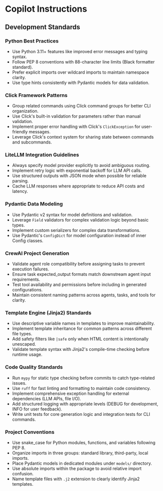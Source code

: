 # Copilot Instructions

## Development Standards

### Python Best Practices
- Use Python 3.11+ features like improved error messages and typing syntax.
- Follow PEP 8 conventions with 88-character line limits (Black formatter standard).
- Prefer explicit imports over wildcard imports to maintain namespace clarity.
- Use type hints consistently with Pydantic models for data validation.

### Click Framework Patterns
- Group related commands using Click command groups for better CLI organization.
- Use Click's built-in validation for parameters rather than manual validation.
- Implement proper error handling with Click's `ClickException` for user-friendly messages.
- Leverage Click's context system for sharing state between commands and subcommands.

### LiteLLM Integration Guidelines
- Always specify model provider explicitly to avoid ambiguous routing.
- Implement retry logic with exponential backoff for LLM API calls.
- Use structured outputs with JSON mode when possible for reliable parsing.
- Cache LLM responses where appropriate to reduce API costs and latency.

### Pydantic Data Modeling
- Use Pydantic v2 syntax for model definitions and validation.
- Leverage `Field` validators for complex validation logic beyond basic types.
- Implement custom serializers for complex data transformations.
- Use Pydantic's `ConfigDict` for model configuration instead of inner Config classes.

### CrewAI Project Generation
- Validate agent role compatibility before assigning tasks to prevent execution failures.
- Ensure task expected_output formats match downstream agent input requirements.
- Test tool availability and permissions before including in generated configurations.
- Maintain consistent naming patterns across agents, tasks, and tools for clarity.

### Template Engine (Jinja2) Standards
- Use descriptive variable names in templates to improve maintainability.
- Implement template inheritance for common patterns across different file types.
- Add safety filters like `|safe` only when HTML content is intentionally unescaped.
- Validate template syntax with Jinja2's compile-time checking before runtime usage.

### Code Quality Standards
- Run `mypy` for static type checking before commits to catch type-related issues.
- Use `ruff` for fast linting and formatting to maintain code consistency.
- Implement comprehensive exception handling for external dependencies (LLM APIs, file I/O).
- Add structured logging with appropriate levels (DEBUG for development, INFO for user feedback).
- Write unit tests for core generation logic and integration tests for CLI commands.

### Project Conventions
- Use snake_case for Python modules, functions, and variables following PEP 8.
- Organize imports in three groups: standard library, third-party, local imports.
- Place Pydantic models in dedicated modules under `models/` directory.
- Use absolute imports within the package to avoid relative import confusion.
- Name template files with `.j2` extension to clearly identify Jinja2 templates.
